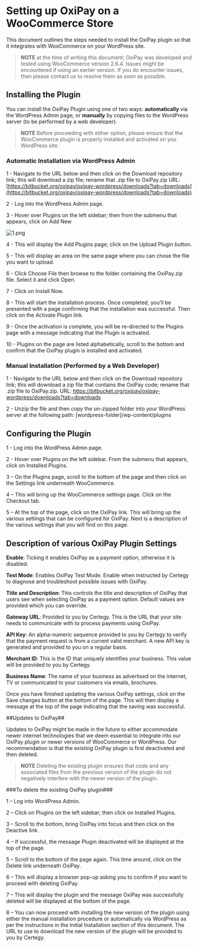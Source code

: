 # Setting up OxiPay on a WooCommerce Store

This document outlines the steps needed to install the OxiPay plugin so that it integrates with WooCommerce on your WordPress site.

> **NOTE** at the time of writing this document; OxiPay was developed and tested using WooCommerce version 2.6.4. Issues might be encountered if using an earlier version. If you do encounter issues, then please contact us to resolve them as soon as possible.

## Installing the Plugin

You can install the OxiPay Plugin using one of two ways: **automatically** via the WordPress Admin page, or **manually** by copying files to the WordPress server (to be performed by a web developer).

> **NOTE** Before proceeding with either option, please ensure that the WooCommerce plugin is properly installed and activated on you WordPress site.

### Automatic Installation via WordPress Admin
1 - Navigate to the URL below and then click on the Download repository link; this will download a zip file; rename that .zip file to OxiPay.zip 
URL: [https://bitbucket.org/oxipay/oxipay-wordpress/downloads?tab=downloads](https://bitbucket.org/oxipay/oxipay-wordpress/downloads?tab=downloads)

2 - Log into the WordPress Admin page.

3 - Hover over Plugins on the left sidebar; then from the submenu that appears, click on Add New

![1.png](/img/platforms/woocommerce/1.png)

4 - This will display the Add Plugins page; click on the Upload Plugin button.

5 - This will display an area on the same page where you can chose the file you want to upload.

6 - Click Choose File then browse to the folder containing the OxiPay.zip file. Select it and click Open.

7 - Click on Install Now.

8 - This will start the installation process. Once completed, you’ll be presented with a page confirming that the installation was successful. Then click on the Activate Plugin link.

9 - Once the activation is complete, you will be re-directed to the Plugins page with a message indicating that the Plugin is activated.

10 - Plugins on the page are listed alphabetically, scroll to the bottom and confirm that the OxiPay plugin is installed and activated.

### Manual Installation (Performed by a Web Developer)
1 - Navigate to the URL below and then click on the Download repository link; this will download a zip file that contains the OxiPay code; rename that .zip file to OxiPay.zip.
URL: https://bitbucket.org/oxipay/oxipay-wordpress/downloads?tab=downloads

2 - Unzip the file and then copy the un-zipped folder into your WordPress server at the following path: [wordpress-folder]/wp-content/plugins

## Configuring the Plugin
1 - Log into the WordPress Admin page.

2 - Hover over Plugins on the left sidebar. From the submenu that appears, click on Installed Plugins.

3 – On the Plugins page, scroll to the bottom of the page and then click on the Settings link underneath WooCommerce.

4 – This will bring up the WooCommerce settings page. Click on the Checkout tab.

5 – At the top of the page, click on the OxiPay link. This will bring up the various settings that can be configured for OxiPay.
Next is a description of the various settings that you will find on this page.


## Description of various OxiPay Plugin Settings
**Enable**: Ticking it enables OxiPay as a payment option, otherwise it is disabled.

**Test Mode**: Enables OxiPay Test Mode. Enable when instructed by Certegy to diagnose and troubleshoot possible issues with OxiPay.

**Title and Description**: This controls the title and description of OxiPay that users see when selecting OxiPay as a payment option. Default values are provided which you can override.

**Gateway URL**: Provided to you by Certegy. This is the URL that your site needs to communicate with to process payments using OxiPay.

**API Key**: An alpha-numeric sequence provided to you by Certegy to verify that the payment request is from a current valid merchant. A new API key is generated and provided to you on a regular basis.

**Merchant ID**: This is the ID that uniquely identifies your business. This value will be provided to you by Certegy.

**Business Name**: The name of your business as advertised on the internet, TV or communicated to your customers via emails, brochures.


Once you have finished updating the various OxiPay settings, click on the Save changes button at the bottom of the page. This will then display a message at the top of the page indicating that the saving was successful.

##Updates to OxiPay##

Updates to OxiPay might be made in the future to either accommodate newer internet technologies that we deem essential to integrate into our OxiPay plugin or newer versions of WooCommerce or WordPress. Our recommendation is that the existing OxiPay plugin is first deactivated and then deleted.

> **NOTE** Deleting the existing plugin ensures that code and any associated files from the previous version of the plugin do not negatively interfere with the newer version of the plugin.

###To delete the existing OxiPay plugin###

1 – Log into WordPress Admin.

2 – Click on Plugins on the left sidebar; then click on Installed Plugins.

3 – Scroll to the bottom, bring OxiPay into focus and then click on the Deactive link.

4 – If successful, the message Plugin deactivated will be displayed at the top of the page.

5 – Scroll to the bottom of the page again. This time around, click on the Delete link underneath OxiPay.

6 – This will display a browser pop-up asking you to confirm if you want to proceed with deleting OxiPay.

7 – This will display the plugin and the message OxiPay was successfully deleted will be displayed at the bottom of the page.

8 – You can now proceed with installing the new version of the plugin using either the manual installation procedure or automatically via WordPress as per the instructions in the Initial Installation section of this document. The URL to use to download the new version of the plugin will be provided to you by Certegy.
